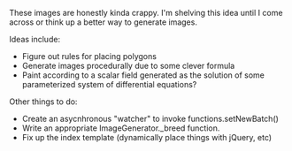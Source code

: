 These images are honestly kinda crappy. I'm shelving this idea until I come across or think up a better way to generate images.

Ideas include:
* Figure out rules for placing polygons
* Generate images procedurally due to some clever formula
* Paint according to a scalar field generated as the solution of some parameterized system of differential equations?

Other things to do:
* Create an asycnhronous "watcher" to invoke functions.setNewBatch()
* Write an appropriate ImageGenerator._breed function.
* Fix up the index template (dynamically place things with jQuery, etc)


